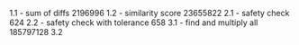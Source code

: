 1.1 - sum of diffs 2196996
1.2 - similarity score 23655822
2.1 - safety check 624
2.2 - safety check with tolerance 658
3.1 - find and multiply all 185797128
3.2

